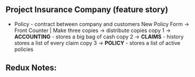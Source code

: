## Project Insurance Company (feature story)
- Policy - contract between company and customers
     New Policy Form -> Front Counter | Make three copies -> distribute copies
            copy 1 -> **ACCOUNTING** - stores a big bag of cash
            copy 2 -> **CLAIMS** - history stores a list of every claim
            copy 3 -> **POLICY** - stores a list of active policies

## Redux Notes:
